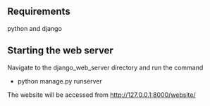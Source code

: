 ## Requirements
python and django

## Starting the web server
Navigate to the django_web_server directory and run the command
- python manage.py runserver

The website will be accessed from http://127.0.0.1:8000/website/